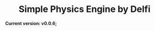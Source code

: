<div style="text-align: center;"><h1>Simple Physics Engine by Delfi</h1></div>

#### Current version: v0.0.6;

